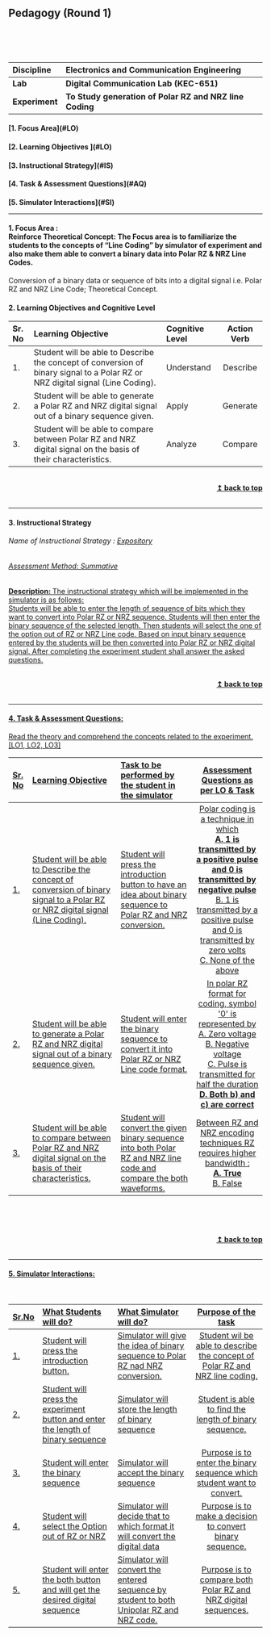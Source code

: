 ## Pedagogy (Round 1)
<p align="center">


<br>
<br>
<b>   <a name="top"></a> <br></b>
</p>

<b>Discipline | <b>Electronics and Communication Engineering 
:--|:--|
<b> Lab | <b> Digital Communication Lab (KEC-651)
<b> Experiment|     <b> To Study generation of Polar RZ and NRZ line Coding


<h4> [1. Focus Area](#LO)
<h4> [2. Learning Objectives ](#LO)
<h4> [3. Instructional Strategy](#IS)
<h4> [4. Task & Assessment Questions](#AQ)
<h4> [5. Simulator Interactions](#SI)
<hr>

<a name="LO"></a>
#### 1. Focus Area : <br> Reinforce Theoretical Concept: The Focus area is to familiarize the students to the concepts of “Line Coding” by simulator of experiment and also make them able to convert a binary data into Polar RZ & NRZ Line Codes.<br>
Conversion of a binary data or sequence of bits into a digital signal i.e. Polar RZ and NRZ Line Code; Theoretical Concept. <br>



#### 2. Learning Objectives and Cognitive Level <br>


Sr. No |	Learning Objective	| Cognitive Level | Action Verb
:--|:--|:--|:-:
1.| Student will be able to Describe the concept of conversion of binary signal to a Polar RZ or NRZ digital signal (Line Coding). | Understand | Describe
2.| Student will be able to generate a Polar RZ and NRZ digital signal out of a binary sequence given. | Apply | Generate 
3.| Student will be able to compare between Polar RZ and NRZ digital signal on the basis of their characteristics. | Analyze | Compare 



<br/>
<div align="right">
    <b><a href="#top">↥ back to top</a></b>
</div>
<br/>
<hr>

<a name="IS"></a>
#### 3. Instructional Strategy
###### Name of Instructional Strategy  :    <u> Expository
###### Assessment Method: Summative

<u> <b>Description: </b> The instructional strategy which will be implemented in the simulator is as follows: <br>
Students will be able to enter the length of sequence of bits which they want to convert into Polar RZ or NRZ sequence. Students will then enter the binary sequence of the selected length. Then students will select the one of the option out of RZ or NRZ Line code. Based on input binary sequence entered by the students will be then converted into Polar RZ or NRZ digital signal. After completing the experiment student shall answer the asked questions. 
 </u>
<br>


<br/>
<div align="right">
    <b><a href="#top">↥ back to top</a></b>
</div>
<br/>
<hr>

<a name="AQ"></a>
#### 4. Task & Assessment Questions:

Read the theory and comprehend the concepts related to the experiment. [LO1, LO2, LO3]
<br>

Sr. No |	Learning Objective	| Task to be performed by <br> the student  in the simulator | Assessment Questions as per LO & Task
:--|:--|:--|:-:
1.| Student will be able to Describe the concept of conversion of binary signal to a Polar RZ or NRZ digital signal (Line Coding). | Student will press the introduction button to have an idea about binary sequence to Polar RZ and NRZ conversion. | Polar coding is a technique in which <br> <b> A. 1 is transmitted by a positive pulse and 0 is transmitted by negative pulse </b> <br> B. 1 is transmitted by a positive pulse and 0 is transmitted by zero volts <br> C.  None of the above <br>
2.| Student will be able to generate a Polar RZ and NRZ digital signal out of a binary sequence given. | Student will enter the binary sequence to convert it into Polar RZ or NRZ Line code format. | In polar RZ format for coding, symbol '0' is represented by <br> A. Zero voltage <br> B. Negative voltage <br> C.  Pulse is transmitted for half the duration <br> <b> D. Both b) and c) are correct </b> <br>
3.| Student will be able to compare between Polar RZ and NRZ digital signal on the basis of their characteristics. | Student will convert the given binary sequence into  both Polar RZ and NRZ line code and compare the both waveforms. | Between RZ and NRZ encoding techniques RZ requires higher bandwidth : <br> <b> A. True </b> <br> B. False <br> 



 <br>

 <u>  <u>
<br/>
<div align="right">
    <b><a href="#top">↥ back to top</a></b>
</div>
<br/>
<hr>

<a name="SI"></a>

#### 5. Simulator Interactions:
<br>

Sr.No | What Students will do? |	What Simulator will do?	| Purpose of the task
:--|:--|:--|:--:
1.| Student will press the introduction button. | Simulator will give the idea of binary sequence to Polar RZ nad NRZ conversion.| Student wil be able to describe the concept  of Polar RZ and NRZ line coding.
2.| Student will press the experiment button and enter the length of binary sequence | Simulator will store the length of binary sequence  | Student is able to find the length of binary sequence.
3.| Student will enter the binary sequence | Simulator will accept the binary sequence  | Purpose is to enter the binary sequence which student want to convert.
4.| Student will select the Option out of RZ or NRZ | Simulator will decide that to which format it will convert the digital data | Purpose is to make a decision to convert binary sequence.
5.| Student will enter the both button and will get the desired digital sequence | Simulator will convert the entered sequence by student to both Unipolar RZ and NRZ code.  | Purpose is to compare both Polar RZ and NRZ digital sequences.

